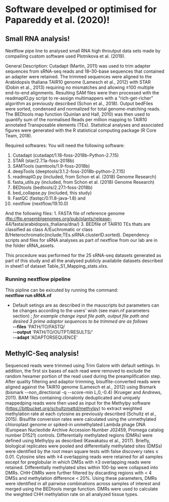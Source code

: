 # Software develped or optimised for Papareddy et al. (2020)!

## Small RNA analysis!
Nextflow pipe line to analysed small RNA high throutput data sets made by compailing custom software used Plotnikova et al. (2019).

General Description: Cutadapt (Martin, 2011) was used to trim adapter sequences from sRNA-seq reads and 18–30-base sequences that contained an adapter were retained. The trimmed sequences were aligned to the Arabidopsis thaliana TAIR10 genome (Lamesch et al., 2012) with STAR (Dobin et al., 2013) requiring no mismatches and allowing ≤100 multiple end-to-end alignments. Resulting SAM files were then processed with the readmapIO.py script to re-assign multimappers with a “rich-get-richer” algorithm as previously described (Schon et al., 2018). Output bedFiles were sorted, condensed and normalized for total genome-matching reads. The BEDtools map function (Quinlan and Hall, 2010) was then used to quantify sum of the normalised Reads per million mapping to TAIR10 annotated Transposable elements (TEs). Statistical analyses and associated figures were generated with the R statistical computing package (R Core Team, 2018).

Required softwares: You will need the following software: 
1. Cutadapt (cutadapt/1.18-foss-2018b-Python-2.7.15) 
2. STAR (star/2.7.1a-foss-2018b) 
3. SAMTools (samtools/1.9-foss-2018b) 
4. deepTools (deeptools/3.1.2-foss-2018b-python-2.7.15) 
5. readmapIO.py (included, from Schon et al. (2018) Genome Research) 
6. fasta_utils.py (included, from Schon et al. (2018) Genome Research) 
7. BEDtools (bedtools/2.27.1-foss-2018b) 
8. bed_collapse.py (included, this study) 
9. FastQC (fastqc/0.11.8-java-1.8) and  
9. nextflow (nextflow/19.10.0)

And the following files: 1. FASTA file of reference genome (ftp://ftp.ensemblgenomes.org/pub/plants/release- 44/fasta/arabidopsis_thaliana/dna/) 3. BEDfile of TAIR10 TEs thats are classified as class A/Euchromatic or class B/Heterochromatic(include;TEs.siRNA.clusterID.sorted).
Dependency scripts and files for sRNA analyses as part of nextflow from our lab are in the folder sRNA_assets.

This procedure was performed for the 25 sRNA-seq datasets generated as part of this study and all the analysed publicly availabile datasets described in sheet1 of dataset Table_S1_Mapping_stats.xlxs. 

### Running nextflow pipeline
This pipline can be exicuted by running the command: <br/>
__nextflow run sRNA.nf__ <br/>
* Default setings are as described in the mauscripts but parameters can be changes according to the users' wish (see main.nf parameters section) ; *for example change input file path, output file path and desired 3 prime adaptor sequences to be trimmed are as follows*<br/>
__--files__ 'PATH/TO/FASTQ/ <br/>
__--output__ 'PATH/TO/OUTPT/RESULTS/' <br/>
__--adapt__ 'ADAPTORSEQUENCE' <br/>

## MethylC-Seq analysis!
Sequenced reads were trimmed using Trim Galore with default settings. In addition, the first six bases of each read were removed to exclude the random hexamer portion of the read used during the preamplification step. After quality filtering and adaptor trimming, bisulfite-converted reads were aligned against the TAIR10 genome (Lamesch et al., 2012) using Bismark (bismark --non_directional -q --score-min L,0,-0.4) (Krueger and Andrews, 2011). BAM files containing clonalonly deduplicated and uniquely mappedping reads were then used as input for the Methylpy software (https://bitbucket.org/schultzmattd/methylpy) to extract weighted methylation rate at each cytosine as previously described (Schultz et al., 2015). Bisulfite conversion rates were calculated using the unmethylated chloroplast genome or spiked-in unmethylated Lambda phage DNA (European Nucleotide Archive Accession Number J02459, Promega catalog number D1521) controls.
Differentially methylated regions (DMRs) were defined using Methylpy as described (Kawakatsu et al., 2017). Briefly, biological replicates were pooled and differentially methylated sites (DMSs) were identified by the root mean square tests with false discovery rates ≤ 0.01. Cytosine sites with ≥4 overlapping reads were retained for all samples except for preglobular in which DMSs with ≥3 overlapping reads were retained. Differentially methylated sites within 100-bp were collapsed into DMRs. CHH-DMRs were further filtered by discarding regions with < 4 DMSs and methylation difference < 20%. Using these parameters, DMRs were identified in all pairwise combinations across samples of interest and merged using the BEDtools merge function. DMRs were used to calculate the weighted CHH methylation rate on all analyzed tissue types.
